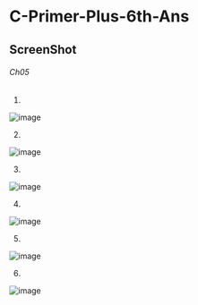 # C-Primer-Plus-6th-Ans

## **ScreenShot**


###### Ch05

1.
![image](https://user-images.githubusercontent.com/65354319/120786768-32d12900-c561-11eb-8a9e-351a8057aa04.png)

2.
![image](https://user-images.githubusercontent.com/65354319/120811914-17751680-c57f-11eb-8e36-44275ce11733.png)

3.
![image](https://user-images.githubusercontent.com/65354319/120814573-9a976c00-c581-11eb-82b8-efcfa2f8e430.png)

4.
![image](https://user-images.githubusercontent.com/65354319/120817116-ffec5c80-c583-11eb-9012-757b1d211e0b.png)

5.
![image](https://user-images.githubusercontent.com/65354319/120832260-06360500-c593-11eb-9ab2-085d8ca300e7.png)

6.
![image](https://user-images.githubusercontent.com/65354319/120834224-51511780-c595-11eb-9f15-e44faaaff49f.png)



